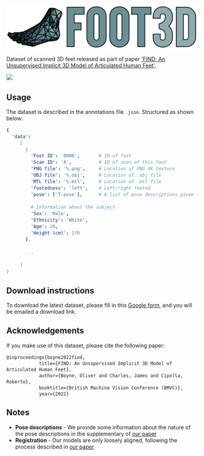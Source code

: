 ![](assets/normal_v1.png)

Dataset of scanned 3D feet released as part of paper ['FIND: An Unsupervised Implicit 3D Model of Articulated Human Feet'](https://github.com/OllieBoyne/FIND).

![](assets/splash.gif)

## Usage

The dataset is described in the annotations file `.json`. Structured as shown below:

```yaml
{ 
  'data':
     [
       {
         'Foot ID': '0000',       # ID of foot
         'Scan ID': 'A',          # ID of scan of this foot
         'PNG file': '%.png',     # Location of PNG 4K texture
         'OBJ file': '%.obj',     # Location of .obj file
         'MTL file': '%.mtl',     # Location of .mtl file
         'footedness': 'left',    # Left/right footed
         'pose': ['T-pose'],      # A list of pose descriptions given to users while scanning
         
         # Information about the subject
         'Sex': 'Male',
         'Ethnicity': 'White',
         'Age': 20,
         'Height (cm)': 170
       }, 
       
       ...
       
     ]
}
```

## Download instructions

To download the latest dataset, please fill in this [Google form](https://forms.gle/7eZh67UXMZYcM11M7), and you will be emailed a download link.

## Acknowledgements

If you make use of this dataset, please cite the following paper:


```
@inproceedings{boyne2022find,
            title={FIND: An Unsupervised Implicit 3D Model of Articulated Human Feet},
            author={Boyne, Oliver and Charles, James and Cipolla, Roberto},
            booktitle={British Machine Vision Conference (BMVC)},
            year={2022}
```

## Notes

- **Pose descriptions** - We provide some information about the nature of the pose descriptions in the supplementary of [our paper](https://ollieboyne.github.io/FIND/)
- **Registration** - Our models are only loosely aligned, following the process described in [our paper](https://ollieboyne.github.io/FIND/)

